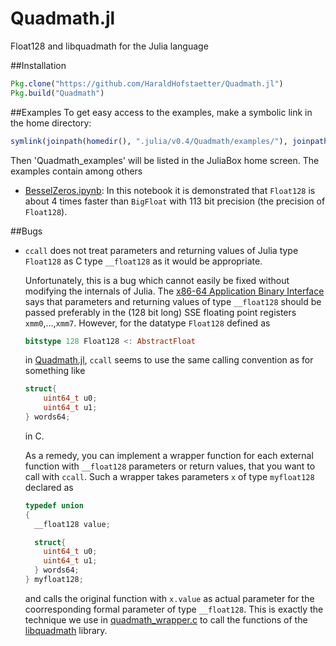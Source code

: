 # Quadmath.jl
Float128 and libquadmath for the Julia language

##Installation
```julia
Pkg.clone("https://github.com/HaraldHofstaetter/Quadmath.jl")
Pkg.build("Quadmath")
```
##Examples
To get easy access to the examples, make a symbolic link in the home directory:
```julia
symlink(joinpath(homedir(), ".julia/v0.4/Quadmath/examples/"), joinpath(homedir(), "Quadmath_examples"))
```
Then 'Quadmath_examples' will be listed in the JuliaBox home screen. The examples contain among others
+ [BesselZeros.ipynb](https://github.com/HaraldHofstaetter/Quadmath.jl/blob/master/examples/BesselZeros.ipynb):
  In this notebook it is demonstrated that `Float128` is about 4 times faster than `BigFloat` with 113 bit precision 
  (the precision of `Float128`).

##Bugs
+  `ccall` does not treat parameters and returning values of Julia type `Float128` as C type `__float128` as it would
    be appropriate. 

    Unfortunately, this is a bug which cannot easily be fixed without modifying the internals of Julia. 
    The [x86-64 Application Binary Interface](http://www.x86-64.org/documentation.html) 
    says that parameters and returning values of type `__float128` should be passed preferably in the (128 bit long) SSE       floating point registers `xmm0`,...,`xmm7`. However, for the datatype `Float128` defined as
    ```julia
    bitstype 128 Float128 <: AbstractFloat
    ```
    in [Quadmath.jl](https://github.com/HaraldHofstaetter/Quadmath.jl/blob/master/src/Quadmath.jl), 
    `ccall` seems to use the same calling convention as for something like 
    ```c
    struct{ 
        uint64_t u0; 
        uint64_t u1;
    } words64;
    ``` 
    in C.
    
    As a remedy, you can implement a wrapper function for each external function with `__float128` parameters 
    or return values, that you want to call with `ccall`. Such a wrapper takes parameters `x` of type 
    `myfloat128` declared as
    ```c
    typedef union
    {
      __float128 value;

      struct{
        uint64_t u0;
        uint64_t u1;
      } words64;
    } myfloat128;
    ```
    and calls the original function with `x.value` as actual parameter for the coorresponding formal parameter of type
    `__float128`. 
    This is exactly the technique we use in 
    [quadmath_wrapper.c](https://github.com/HaraldHofstaetter/Quadmath.jl/blob/master/deps/src/quadmath_wrapper.c)
    to call the functions of the [libquadmath](https://gcc.gnu.org/onlinedocs/libquadmath/) library.
    


